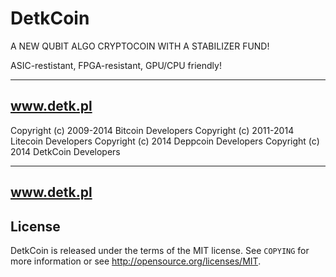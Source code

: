 DetkCoin
================================
A NEW QUBIT ALGO CRYPTOCOIN WITH A STABILIZER FUND!

ASIC-restistant, FPGA-resistant, GPU/CPU friendly!

----------------
www.detk.pl
----------------

Copyright (c) 2009-2014 Bitcoin Developers
Copyright (c) 2011-2014 Litecoin Developers
Copyright (c) 2014 Deppcoin Developers
Copyright (c) 2014 DetkCoin Developers

----------------
www.detk.pl
----------------

License
-------

DetkCoin is released under the terms of the MIT license. See `COPYING` for more
information or see http://opensource.org/licenses/MIT.
